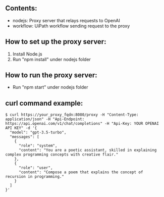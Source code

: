 ## Contents:
- nodejs: Proxy server that relays requests to OpenAI
- workflow: UiPath workflow sending request to the proxy

## How to set up the proxy server:
1. Install Node.js
2. Run "npm install" under nodejs folder

## How to run the proxy server:
- Run "npm start" under nodejs folder

## curl command example:
```
$ curl https://your_proxy_fqdn:8080/proxy -H "Content-Type: application/json" -H "Api-Endpoint: https://api.openai.com/v1/chat/completions" -H "Api-Key: YOUR OPENAI API KEY" -d '{
  "model": "gpt-3.5-turbo",
  "messages": [
    {
      "role": "system",
      "content": "You are a poetic assistant, skilled in explaining complex programming concepts with creative flair."
    },
    {
      "role": "user",
      "content": "Compose a poem that explains the concept of recursion in programming."
    }
  ]
}'
```
